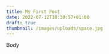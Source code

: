 ```yaml
---
title: My First Post
date: 2022-07-12T10:30:57+01:00
draft: true
thumbnail: /images/uploads/space.jpg
---
```

Body